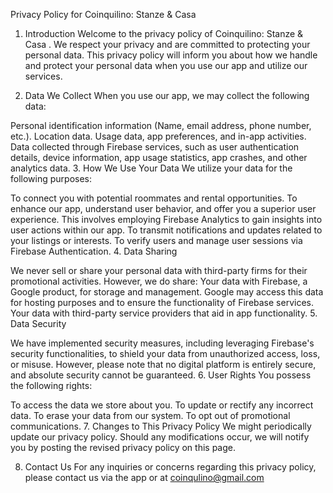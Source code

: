 Privacy Policy for Coinquilino: Stanze & Casa

1. Introduction
Welcome to the privacy policy of Coinquilino: Stanze & Casa . We respect your privacy and are committed to protecting your personal data. This privacy policy will inform you about how we handle and protect your personal data when you use our app and utilize our services.

2. Data We Collect
When you use our app, we may collect the following data:

Personal identification information (Name, email address, phone number, etc.).
Location data.
Usage data, app preferences, and in-app activities.
Data collected through Firebase services, such as user authentication details, device information, app usage statistics, app crashes, and other analytics data.
3. How We Use Your Data
We utilize your data for the following purposes:

To connect you with potential roommates and rental opportunities.
To enhance our app, understand user behavior, and offer you a superior user experience. This involves employing Firebase Analytics to gain insights into user actions within our app.
To transmit notifications and updates related to your listings or interests.
To verify users and manage user sessions via Firebase Authentication.
4. Data Sharing

We never sell or share your personal data with third-party firms for their promotional activities. However, we do share:
Your data with Firebase, a Google product, for storage and management. Google may access this data for hosting purposes and to ensure the functionality of Firebase services.
Your data with third-party service providers that aid in app functionality.
5. Data Security

We have implemented security measures, including leveraging Firebase's security functionalities, to shield your data from unauthorized access, loss, or misuse. However, please note that no digital platform is entirely secure, and absolute security cannot be guaranteed.
6. User Rights
You possess the following rights:

To access the data we store about you.
To update or rectify any incorrect data.
To erase your data from our system.
To opt out of promotional communications.
7. Changes to This Privacy Policy
We might periodically update our privacy policy. Should any modifications occur, we will notify you by posting the revised privacy policy on this page.

8. Contact Us
For any inquiries or concerns regarding this privacy policy, please contact us via the app or at coinqulino@gmail.com
